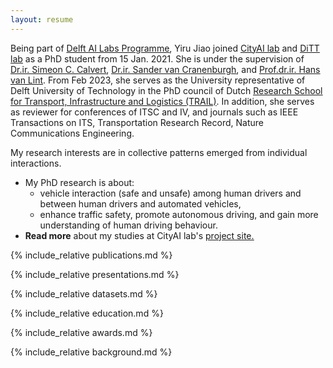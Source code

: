 ```yaml
---
layout: resume
---
```

Being part of [<u>Delft AI Labs Programme</u>](https://www.tudelft.nl/ai/tu-delft-ai-labs), Yiru Jiao joined [<u>CityAI lab</u>](https://www.tudelft.nl/en/ai/cityai-lab) and [<u>DiTT lab</u>](https://www.tudelft.nl/citg/over-faculteit/afdelingen/transport-planning/research/labs/data-analytics-and-traffic-simulation-lab/dittlab-tu-delft/) as a PhD student from 15 Jan. 2021. She is under the supervision of [<u>Dr.ir. Simeon C. Calvert</u>](https://scholar.google.nl/citations?user=pwVbHHEAAAAJ&hl=nl), [<u>Dr.ir. Sander van Cranenburgh</u>](https://scholar.google.nl/citations?user=-FNYwWYAAAAJ&hl=en&inst=6173373803492361994&oi=ao), and [<u>Prof.dr.ir. Hans van Lint</u>](https://scholar.google.nl/citations?user=Q95PbrMAAAAJ&hl=en&inst=6173373803492361994&oi=sra). From Feb 2023, she serves as the University representative of Delft University of Technology in the PhD council of Dutch [<u>Research School for Transport, Infrastructure and Logistics (TRAIL)</u>](https://rstrail.nl). In addition, she serves as reviewer for conferences of ITSC and IV, and journals such as IEEE Transactions on ITS, Transportation Research Record, Nature Communications Engineering.

My research interests are in collective patterns emerged from individual interactions. 
- My PhD research is about:
  - vehicle interaction (safe and unsafe) among human drivers and between human drivers and automated vehicles,
  - enhance traffic safety, promote autonomous driving, and gain more understanding of human driving behaviour. 
- <b>Read more</b> about my studies at CityAI lab's [<u>project site.</u>](https://www.cityai-lab.nl/vehicle-coordination/)

{% include_relative publications.md %}

{% include_relative presentations.md %}

{% include_relative datasets.md %}

{% include_relative education.md %}

{% include_relative awards.md %}

{% include_relative background.md %}
